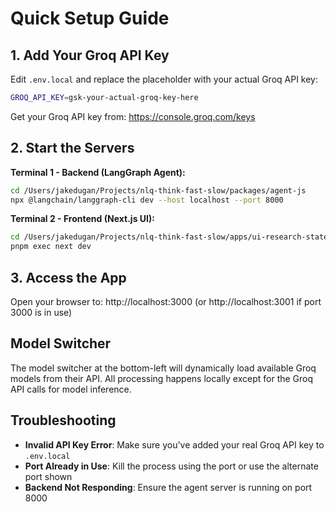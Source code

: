 # Quick Setup Guide

## 1. Add Your Groq API Key

Edit `.env.local` and replace the placeholder with your actual Groq API key:

```bash
GROQ_API_KEY=gsk-your-actual-groq-key-here
```

Get your Groq API key from: https://console.groq.com/keys

## 2. Start the Servers

**Terminal 1 - Backend (LangGraph Agent):**
```bash
cd /Users/jakedugan/Projects/nlq-think-fast-slow/packages/agent-js
npx @langchain/langgraph-cli dev --host localhost --port 8000
```

**Terminal 2 - Frontend (Next.js UI):**
```bash
cd /Users/jakedugan/Projects/nlq-think-fast-slow/apps/ui-research-state-slow-mono
pnpm exec next dev
```

## 3. Access the App

Open your browser to: http://localhost:3000 (or http://localhost:3001 if port 3000 is in use)

## Model Switcher

The model switcher at the bottom-left will dynamically load available Groq models from their API.
All processing happens locally except for the Groq API calls for model inference.

## Troubleshooting

- **Invalid API Key Error**: Make sure you've added your real Groq API key to `.env.local`
- **Port Already in Use**: Kill the process using the port or use the alternate port shown
- **Backend Not Responding**: Ensure the agent server is running on port 8000
